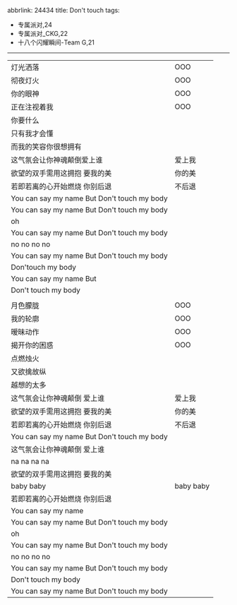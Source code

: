 abbrlink: 24434
title: Don't touch
tags:
  - 专属派对,24
  - 专属派对_CKG,22
  - 十八个闪耀瞬间-Team G,21
---
|      |      |
|--|--|
|灯光洒落|OOO|
|彻夜灯火|OOO|
|你的眼神|OOO|
|正在注视着我|OOO|
|你要什么|      |
|只有我才会懂|      |
|而我的笑容你很想拥有|      |
|这气氛会让你神魂颠倒爱上谁|爱上我|
|欲望的双手需用这拥抱 要我的美|你的美|
|若即若离的心开始燃烧 你别后退|不后退|
|You can say my name But Don't touch my body|      |
|You can say my name But Don't touch my body|      |
|oh|      |
|You can say my name But Don't touch my body|      |
|no no no no|      |
|You can say my name But Don't touch my body|      |
|Don'touch my body|      |
|You can say my name But|      |
|Don't touch my body|      |
|      |      |
|月色朦胧|OOO|
|我的轮廓|OOO|
|暧昧动作|OOO|
|揭开你的困惑|OOO|
|点燃烛火 |      |
|又欲擒故纵|      |
|越想的太多 |      |
|这气氛会让你神魂颠倒 爱上谁|爱上我|
|欲望的双手需用这拥抱 要我的美|你的美|
|若即若离的心开始燃烧 你别后退|不后退|
|You can say my name But Don't touch my body|      |
|这气氛会让你神魂颠倒 爱上谁|      |
|na na na na|      |
|欲望的双手需用这拥抱 要我的美|      |
|baby baby|baby baby|
|若即若离的心开始燃烧 你别后退|      |
|You can say my name|      |
|You can say my name But Don't touch my body|      |
|oh|      |
|You can say my name But Don't touch my body|      |
|no no no no|      |
|You can say my name But Don't touch my body|      |
|Don't touch my body|      |
|You can say my name But Don't touch my body|      |
